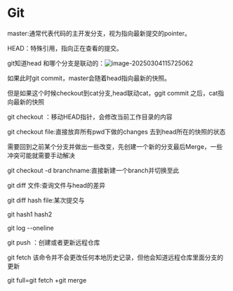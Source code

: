 # Git

master:通常代表代码的主开发分支，视为指向最新提交的pointer。

HEAD：特殊引用，指向正在查看的提交。

git知道head 和哪个分支是联动的：![image-20250304115725062](C:\Users\ASUS\AppData\Roaming\Typora\typora-user-images\image-20250304115725062.png)

如果此时git commit，master会随着head指向最新的快照。

但是如果这个时候checkout到cat分支,head联动cat，ggit commit 之后，cat指向最新的快照

git checkout ：移动HEAD指针，会修改当前工作目录的内容

git checkout file:直接放弃所有pwd下做的changes 去到head所在的快照的状态

需要回到之前某个分支并做出一些改变，先创建一个新的分支最后Merge，一些冲突可能就需要手动解决

git checkout -d branchname:直接新建一个branch并切换至此

git diff 文件:查询文件与head的差异

git diff hash file:某次提交与

git hash1 hash2

git log --oneline

git push <remote> <local branch>：<remote branch>创建或者更新远程仓库

git fetch <remote>该命令并不会更改任何本地历史记录，但他会知道远程仓库里面分支的更新

git full=git fetch +git merge